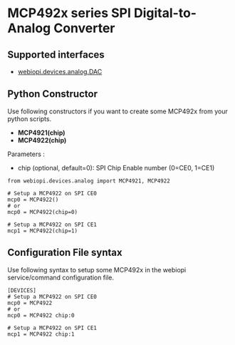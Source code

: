 # MCP492x series SPI Digital-to-Analog Converter #

## Supported interfaces ##
  * [webiopi.devices.analog.DAC](ANALOG#DAC_(Digital-to-Analog_Converter).md)

## Python Constructor ##
Use following constructors if you want to create some MCP492x from your python scripts.
  * **MCP4921(chip)**
  * **MCP4922(chip)**

Parameters :
  * chip (optional, default=0): SPI Chip Enable number (0=CE0, 1=CE1)

```
from webiopi.devices.analog import MCP4921, MCP4922

# Setup a MCP4922 on SPI CE0
mcp0 = MCP4922()
# or
mcp0 = MCP4922(chip=0)

# Setup a MCP4922 on SPI CE1
mcp1 = MCP4922(chip=1)
```

## Configuration File syntax ##
Use following syntax to setup some MCP492x in the webiopi service/command configuration file.
```
[DEVICES]
# Setup a MCP4922 on SPI CE0
mcp0 = MCP4922
# or
mcp0 = MCP4922 chip:0

# Setup a MCP4922 on SPI CE1
mcp1 = MCP4922 chip:1
```